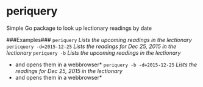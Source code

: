 # periquery
Simple Go package to look up lectionary readings by date

###Examples###
`periquery`
*Lists the upcoming readings in the lectionary*
`pericquery -d=2015-12-25`
*Lists the readings for Dec 25, 2015 in the lectionary*
`periquery -b`
*Lists the upcoming readings in the lectionary*
*    and opens them in a webbrowser*
`periquery -b -d=2015-12-25`
*Lists the readings for Dec 25, 2015 in the lectionary*
*    and opens them in a webbrowser*